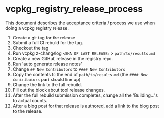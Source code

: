 # vcpkg_registry_release_process

This document describes the acceptance criteria / process we use when doing a vcpkg registry release.

1. Create a git tag for the release.
1. Submit a full CI rebuild for the tag.
1. Checkout the tag
1. Run vcpkg z-changelog `<SHA OF LAST RELEASE>` > `path/to/results.md`
1. Create a new GitHub release in the registry repo.
1. Run 'auto generate release notes'
1. Change `## New Contributors` to `#### New Contributors`
1. Copy the contents to the end of `path/to/results.md` (the `#### New Contributors` part should line up)
1. Change the link to the full rebuild.
1. Fill out the block about tool release changes.
1. After the full rebuild submission completes, change all the 'Building...'s to actual counts.
1. After a blog post for that release is authored, add a link to the blog post to the release.
